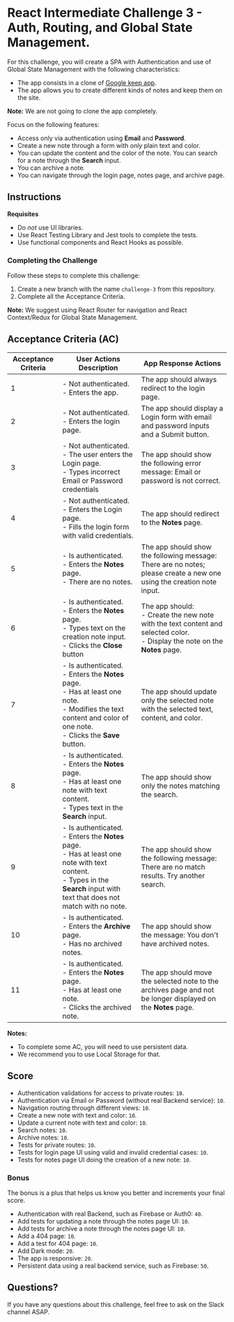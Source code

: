 # React Intermediate Challenge 3 - Auth, Routing, and Global State Management.

For this challenge, you will create a SPA with Authentication and use of Global State Management with the following characteristics:
- The app consists in a clone of [Google keep app](https://keep.google.com/u/0/).
- The app allows you to create different kinds of notes and keep them on the site.

**Note:** We are not going to clone the app completely.

Focus on the following features:
- Access only via authentication using **Email** and **Password**.
- Create a new note through a form with *only* plain text and color.
- You can update the content and the color of the note.
You can search for a note through the **Search** input.
- You can archive a note.
- You can navigate through the login page, notes page, and archive page.

## Instructions

**Requisites**
- Do *not* use UI libraries.
- Use React Testing Library and Jest tools  to complete the tests.
- Use functional components and React Hooks as possible.

### Completing the Challenge
Follow these steps to complete this challenge:
1. Create a new branch with the name `challenge-3` from this repository.
2. Complete all the Acceptance Criteria.

**Note:** We suggest using React Router for navigation and React Context/Redux for Global State Management.

## Acceptance Criteria (AC)

| Acceptance Criteria | User Actions Description                                                                                                                                                  | App Response Actions                                                                                                        |
|---------------------|---------------------------------------------------------------------------------------------------------------------------------------------------------------------------|-----------------------------------------------------------------------------------------------------------------------------|
| 1                   | - Not authenticated.<br>- Enters the app.                                                                                                                                 | The app should always redirect to the login page.                                                                           |
| 2                   | - Not authenticated.<br>- Enters the login page.                                                                                                                          | The app should display a Login form with email and password inputs and a Submit button.                                     |
| 3                   | - Not authenticated.<br>- The user enters the Login page.<br>-  Types incorrect Email or Password credentials                                                             | The app should show the following error message: Email or password is not correct.                                          |
| 4                   | - Not authenticated.<br>- Enters the Login page.<br>- Fills the login form with valid credentials.                                                                        | The app should redirect to the **Notes** page.                                                                                  |
| 5                   | - Is authenticated.<br>- Enters the **Notes** page.<br>- There are no notes.                                                                                                  | The app should show the following message: There are no notes; please create a new one using the creation note input.       |
| 6                   | - Is authenticated.<br>- Enters the **Notes** page.<br>- Types text on the creation note input.<br>- Clicks the **Close** button                                                  | The app should:<br>- Create the new note with the text content and selected color.<br>- Display the note on the **Notes** page. |
| 7                   | - Is authenticated.<br>- Enters the **Notes** page.<br>- Has at least one note.<br>- Modifies the text content and color of one note.<br>- Clicks the **Save** button.            | The app should update only the selected note with the selected text, content, and color.                                    |
| 8                   | - Is authenticated.<br>- Enters the **Notes** page.<br>- Has at least one note with text content.<br>- Types text in the **Search** input.                                   | The app should show only the notes matching the search.                                                                     |
| 9                   | - Is authenticated.<br>- Enters the **Notes** page.<br>- Has at least one note with text content.<br>- Types in the **Search** input with text that does not match with no note.  | The app should show the following message: There are no match results. Try another search.                                  |
| 10                  | - Is authenticated.<br>- Enters the **Archive** page.<br>- Has no archived notes.                                                                                             | The app should show the message: You don't have archived notes.                                                             |
| 11                  | - Is authenticated.<br>- Enters the **Notes** page.<br>- Has at least one note.<br>- Clicks the archived note.                                                                | The app should move the selected note to the archives page and not be longer displayed on the **Notes** page.                   |

**Notes:**
- To complete some AC, you will need to use persistent data.
- We recommend you to use Local Storage for that.


## Score

- Authentication validations for access to private routes: `10`.
- Authentication via Email or Password (without real Backend service): `10`.
- Navigation routing through different views: `10`.
- Create a new note with text and color: `10`.
- Update a current note with text and color: `10`.
- Search notes: `10`.
- Archive notes: `10`.
- Tests for private routes: `10`.
- Tests for login page UI using valid and invalid credential cases: `10`.
- Tests for notes page UI doing the creation of a new note: `10`.

### Bonus

The bonus is a plus that helps us know you better and increments your final score.

- Authentication with real Backend, such as Firebase or Auth0: `40`.
- Add tests for updating a note through the notes page UI: `10`.
- Add tests for archive a note through the notes page UI: `10`.
- Add a 404 page: `10`.
- Add a test for 404 page: `10`.
- Add Dark mode: `20`.
- The app is responsive: `20`.
- Persistent data using a real backend service, such as Firebase: `50`.

## Questions?

If you have any questions about this challenge, feel free to ask on the Slack channel ASAP.
